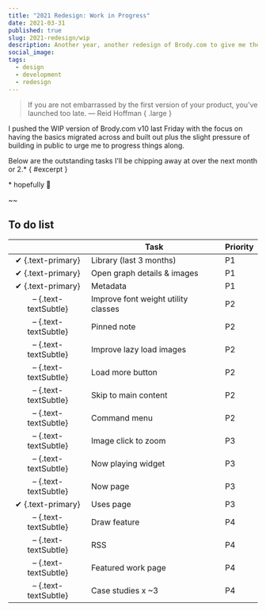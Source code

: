 ```yaml
---
title: "2021 Redesign: Work in Progress"
date: 2021-03-31
published: true
slug: 2021-redesign/wip
description: Another year, another redesign of Brody.com to give me the chance to iterate upon the design, improve my front-end skillz and try out a shiny new tool or two.
social_image:
tags:
  - design
  - development
  - redesign
---
```


> If you are not embarrassed by the first version of your product, you've launched too late.
> — Reid Hoffman { .large }

I pushed the WIP version of Brody.com v10 last Friday with the focus on having the basics migrated across and built out plus the slight pressure of building in public to urge me to progress things along.

Below are the outstanding tasks I'll be chipping away at over the next month or 2.\* { #excerpt }

<aside>* hopefully 😬</aside>

~~

## To do list

|                      | Task                                | Priority |
| :------------------: | ----------------------------------- | -------- |
|  ✔ {.text-primary}   | Library (last 3 months)             | P1       |
|  ✔ {.text-primary}   | Open graph details & images         | P1       |
|  ✔ {.text-primary}   | Metadata                            | P1       |
| – {.text-textSubtle} | Improve font weight utility classes | P2       |
| – {.text-textSubtle} | Pinned note                         | P2       |
| – {.text-textSubtle} | Improve lazy load images            | P2       |
| – {.text-textSubtle} | Load more button                    | P2       |
| – {.text-textSubtle} | Skip to main content                | P2       |
| – {.text-textSubtle} | Command menu                        | P2       |
| – {.text-textSubtle} | Image click to zoom                 | P3       |
| – {.text-textSubtle} | Now playing widget                  | P3       |
| – {.text-textSubtle} | Now page                            | P3       |
|  ✔ {.text-primary}   | Uses page                           | P3       |
| – {.text-textSubtle} | Draw feature                        | P4       |
| – {.text-textSubtle} | RSS                                 | P4       |
| – {.text-textSubtle} | Featured work page                  | P4       |
| – {.text-textSubtle} | Case studies x ~3                   | P4       |
